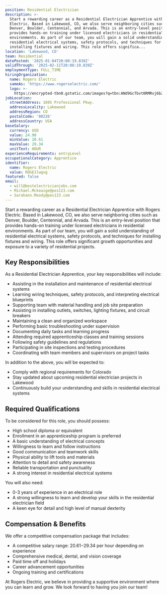 ```yaml
---
position: Residential Electrician
description: >-
  Start a rewarding career as a Residential Electrician Apprentice with Rogers
  Electric. Based in Lakewood, CO, we also serve neighboring cities such as
  Denver, Boulder, Centennial, and Arvada. This is an entry-level position that
  provides hands-on training under licensed electricians in residential
  environments. As part of our team, you will gain a solid understanding of
  residential electrical systems, safety protocols, and techniques for
  installing fixtures and wiring. This role offers significa...
location: 'Lakewood, CO'
team: Residential
datePosted: '2025-01-04T20:08:19.839Z'
validThrough: '2025-02-11T20:08:19.839Z'
employmentType: FULL_TIME
hiringOrganization:
  name: Rogers Electric
  sameAs: 'https://www.rogerselectric.com/'
  logo: >-
    https://encrypted-tbn0.gstatic.com/images?q=tbn:ANd9GcTbvt0RMRvj6bZdL81Q6HJeRVl_qflQIGgp9w&s
jobLocation:
  streetAddress: 1695 Professional Pkwy.
  addressLocality: Lakewood
  addressRegion: CO
  postalCode: '80226'
  addressCountry: USA
baseSalary:
  currency: USD
  value: 24.98
  minValue: 20.61
  maxValue: 29.34
  unitText: HOUR
experienceRequirements: entryLevel
occupationalCategory: Apprentice
identifier:
  name: Rogers Electric
  value: ROGE1lwgug
featured: false
email:
  - will@bestelectricianjobs.com
  - Michael.Mckeaige@pes123.com
  - Sarahann.Moody@pes123.com
---
```




Start a rewarding career as a Residential Electrician Apprentice with Rogers Electric. Based in Lakewood, CO, we also serve neighboring cities such as Denver, Boulder, Centennial, and Arvada. This is an entry-level position that provides hands-on training under licensed electricians in residential environments. As part of our team, you will gain a solid understanding of residential electrical systems, safety protocols, and techniques for installing fixtures and wiring. This role offers significant growth opportunities and exposure to a variety of residential projects. 

## Key Responsibilities
As a Residential Electrician Apprentice, your key responsibilities will include:

- Assisting in the installation and maintenance of residential electrical systems
- Learning wiring techniques, safety protocols, and interpreting electrical blueprints
- Supporting team with material handling and job site preparation
- Assisting in installing outlets, switches, lighting fixtures, and circuit breakers
- Maintaining a clean and organized workspace
- Performing basic troubleshooting under supervision
- Documenting daily tasks and learning progress
- Attending required apprenticeship classes and training sessions
- Following safety guidelines and regulations
- Participating in site inspections and testing procedures
- Coordinating with team members and supervisors on project tasks

In addition to the above, you will be expected to:

- Comply with regional requirements for Colorado
- Stay updated about upcoming residential electrician projects in Lakewood
- Continuously build your understanding and skills in residential electrical systems

## Required Qualifications
To be considered for this role, you should possess:

- High school diploma or equivalent
- Enrollment in an apprenticeship program is preferred
- A basic understanding of electrical concepts
- Willingness to learn and follow instructions
- Good communication and teamwork skills
- Physical ability to lift tools and materials
- Attention to detail and safety awareness
- Reliable transportation and punctuality
- A strong interest in residential electrical systems

You will also need:

- 0-3 years of experience in an electrical role
- A strong willingness to learn and develop your skills in the residential electrician field
- A keen eye for detail and high level of manual dexterity

## Compensation & Benefits
We offer a competitive compensation package that includes:

- A competitive salary range: $20.61-$29.34 per hour depending on experience
- Comprehensive medical, dental, and vision coverage
- Paid time off and holidays
- Career advancement opportunities
- Ongoing training and certifications

At Rogers Electric, we believe in providing a supportive environment where you can learn and grow. We look forward to having you join our team!